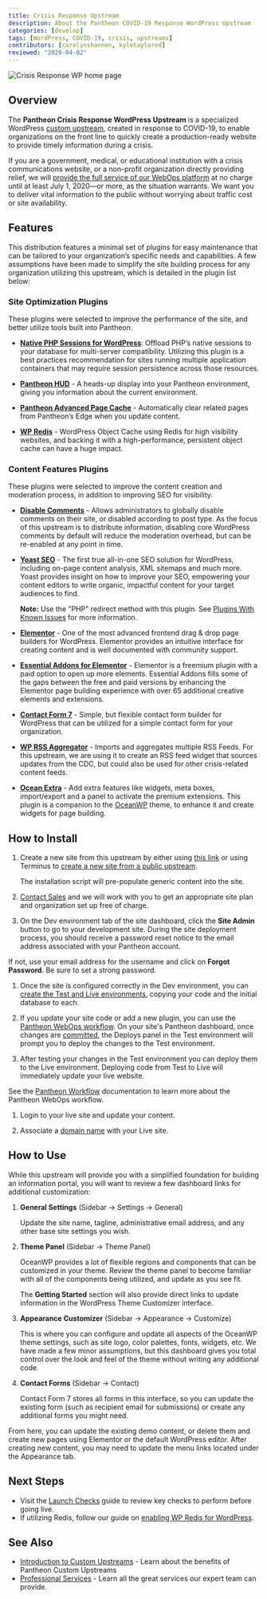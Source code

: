 ```yaml
---
title: Crisis Response Upstream
description: About the Pantheon COVID-19 Response WordPress Upstream
categories: [develop]
tags: [WordPress, COVID-19, crisis, upstreams]
contributors: [carolynshannon, kyletaylored]
reviewed: "2020-04-02"
---
```


![Crisis Response WP home page](../images/dashboard/covid-response-home.png)

## Overview

The **Pantheon Crisis Response WordPress Upstream** is a specialized WordPress [custom upstream](/custom-upstream), created in response to COVID-19, to enable organizations on the front line to quickly create a production-ready website to provide timely information during a crisis.

If you are a government, medical, or educational institution with a crisis communications website, or a non-profit organization directly providing relief, we will [provide the full service of our WebOps platform](https://pantheon.io/resources-navigate-covid-19) at no charge until at least July 1, 2020—or more, as the situation warrants. We want you to deliver vital information to the public without worrying about traffic cost or site availability.

## Features

This distribution features a minimal set of plugins for easy maintenance that can be tailored to your organization’s specific needs and capabilities. A few assumptions have been made to simplify the site building process for any organization utilizing this upstream, which is detailed in the plugin list below:

### Site Optimization Plugins

These plugins were selected to improve the performance of the site, and better utilize tools built into Pantheon.

- **[Native PHP Sessions for WordPress](https://wordpress.org/plugins/wp-native-php-sessions/)**: Offload PHP’s native sessions to your database for multi-server compatibility. Utilizing this plugin is a best practices recommendation for sites running multiple application containers that may require session persistence across those resources.

- **[Pantheon HUD](https://wordpress.org/plugins/pantheon-hud/)** - A heads-up display into your Pantheon environment, giving you information about the current environment.

- **[Pantheon Advanced Page Cache](https://wordpress.org/plugins/pantheon-advanced-page-cache/)** - Automatically clear related pages from Pantheon’s Edge when you update content.

- **[WP Redis](https://wordpress.org/plugins/wp-redis/)** - WordPress Object Cache using Redis for high visibility websites, and backing it with a high-performance, persistent object cache can have a huge impact.

### Content Features Plugins

These plugins were selected to improve the content creation and moderation process, in addition to improving SEO for visibility.

- **[Disable Comments](https://wordpress.org/plugins/disable-comments/)** - Allows administrators to globally disable comments on their site, or disabled according to post type. As the focus of this upstream is to distribute information, disabling core WordPress comments by default will reduce the moderation overhead, but can be re-enabled at any point in time.

- **[Yoast SEO](https://wordpress.org/plugins/wordpress-seo/)** - The first true all-in-one SEO solution for WordPress, including on-page content analysis, XML sitemaps and much more. Yoast provides insight on how to improve your SEO, empowering your content editors to write organic, impactful content for your target audiences to find.

  **Note:** Use the "PHP" redirect method with this plugin. See [Plugins With Known Issues](/plugins-known-issues#yoast-seo) for more information.

- **[Elementor](https://wordpress.org/plugins/elementor/)** - One of the most advanced frontend drag & drop page builders for WordPress. Elementor provides an intuitive interface for creating content and is well documented with community support.

- **[Essential Addons for Elementor](https://wordpress.org/plugins/essential-addons-for-elementor-lite)** - Elementor is a freemium plugin with a paid option to open up more elements. Essential Addons fills some of the gaps between the free and paid versions by enhancing the Elementor page building experience with over 65 additional creative elements and extensions.

- **[Contact Form 7](https://wordpress.org/plugins/contact-form-7/)** - Simple, but flexible contact form builder for WordPress that can be utilized for a simple contact form for your organization.

- **[WP RSS Aggregator](https://wordpress.org/plugins/wp-rss-aggregator/)** - Imports and aggregates multiple RSS Feeds. For this upstream, we are using it to create an RSS feed widget that sources updates from the CDC, but could also be used for other crisis-related content feeds.

- **[Ocean Extra](https://wordpress.org/plugins/ocean-extra/)** - Add extra features like widgets, meta boxes, import/export and a panel to activate the premium extensions. This plugin is a companion to the [OceanWP](https://oceanwp.org/) theme, to enhance it and create widgets for page building.

## How to Install

1. Create a new site from this upstream by either using [this link](https://dashboard.pantheon.io/sites/create?upstream_id=46fb2d82-3a81-4592-9afc-81ec57d9cf82) or using Terminus to [create a new site from a public upstream](/guides/terminus-drupal-site-management).

	The installation script will pre-populate generic content into the site.

1. [Contact Sales](https://pantheon.io/contact-us) and we will work with you to get an appropriate site plan and organization set up free of charge.

1. On the Dev environment tab of the site dashboard, click the **Site Admin** button to go to your development site. During the site deployment process, you should receive a password reset notice to the email address associated with your Pantheon account. 

  If not, use your email address for the username and click on **Forgot Password**. Be sure to set a strong password.

1. Once the site is configured correctly in the Dev environment, you can [create the Test and Live environments](/guides/quickstart/create-test-live), copying your code and the initial database to each.

1. If you update your site code or add a new plugin, you can use the [Pantheon WebOps workflow](/pantheon-workflow). On your site's Pantheon dashboard, once changes are [committed](/sftp#committing-sftp-changes), the Deploys panel in the Test environment will prompt you to deploy the changes to the Test environment.

1. After testing your changes in the Test environment you can deploy them to the Live environment. Deploying code from Test to Live will immediately update your live website.

  See the [Pantheon Workflow](/pantheon-workflow) documentation to learn more about the Pantheon WebOps workflow.

1. Login to your live site and update your content.

1. Associate a [domain name](/guides/launch/domains) with your Live site.

## How to Use

While this upstream will provide you with a simplified foundation for building an information portal, you will want to review a few dashboard links for additional customization:

1. **General Settings** (Sidebar -> Settings -> General)

	Update the site name, tagline, administrative email address, and any other base site settings you wish.

1. **Theme Panel** (Sidebar -> Theme Panel)

	OceanWP provides a lot of flexible regions and components that can be customized in your theme. Review the theme panel to become familiar with all of the components being utilized, and update as you see fit.
	
	The **Getting Started** section will also provide direct links to update information in the WordPress Theme Customizer interface.

1. **Appearance Customizer** (Sidebar -> Appearance -> Customize)

	This is where you can configure and update all aspects of the OceanWP theme settings, such as site logo, color palettes, fonts, widgets, etc. We have made a few minor assumptions, but this dashboard gives you total control over the look and feel of the theme without writing any additional code.

1. **Contact Forms** (Sidebar -> Contact)

	Contact Form 7 stores all forms in this interface, so you can update the existing form (such as recipient email for submissions) or create any additional forms you might need.

From here, you can update the existing demo content, or delete them and create new pages using Elementor or the default WordPress editor. After creating new content, you may need to update the menu links located under the Appearance tab.

## Next Steps

- Visit the [Launch Checks](/guides/launch/launch-check) guide to review key checks to perform before going live.
- If utilizing Redis, follow our guide on [enabling WP Redis for WordPress](/redis#enable-redis).

## See Also

- [Introduction to Custom Upstreams](/custom-upstream) - Learn about the benefits of Pantheon Custom Upstreams
- [Professional Services](/professional-services) - Learn all the great services our expert team can provide.
